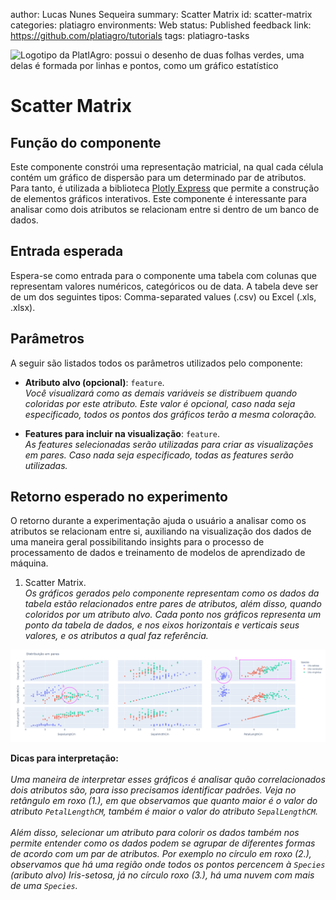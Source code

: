 author: Lucas Nunes Sequeira
summary: Scatter Matrix
id: scatter-matrix
categories: platiagro
environments: Web
status: Published
feedback link: https://github.com/platiagro/tutorials
tags: platiagro-tasks


![Logotipo da PlatIAgro: possui o desenho de duas folhas verdes, uma delas é formada por linhas e pontos, como um gráfico estatístico](img/logo.png)


# Scatter Matrix

## Função do componente

Este componente constrói uma representação matricial, na qual cada célula contém um gráfico de dispersão para um determinado par de atributos. Para tanto, é utilizada a biblioteca [Plotly Express](https://plotly.com/python/plotly-express/) que permite a construção de elementos gráficos interativos. Este componente é interessante para analisar como dois atributos se relacionam entre si dentro de um banco de dados.

## Entrada esperada

Espera-se como entrada para o componente uma tabela com colunas que representam valores numéricos, categóricos ou de data. A tabela deve ser de um dos seguintes tipos: Comma-separated values (.csv) ou Excel (.xls, .xlsx).

## Parâmetros

A seguir são listados todos os parâmetros utilizados pelo componente:

- **Atributo alvo (opcional)**: `feature`.<br>
<em>Você visualizará como as demais variáveis se distribuem quando coloridas por este atributo. Este valor é opcional, caso nada seja especificado, todos os pontos dos gráficos terão a mesma coloração.</em>


- **Features para incluir na visualização**: `feature`.<br>
<em>As features selecionadas serão utilizadas para criar as visualizações em pares. Caso nada seja especificado, todas as features serão utilizadas.</em>


## Retorno esperado no experimento

O retorno durante a experimentação ajuda o usuário a analisar como os atributos se relacionam entre si, auxiliando na visualização dos dados de uma maneira geral possibilitando insights para o processo de processamento de dados e treinamento de modelos de aprendizado de máquina.

1. Scatter Matrix. <br> <em>Os gráficos gerados pelo componente representam como os dados da tabela estão relacionados entre pares de atributos, além disso, quando coloridos por um atributo alvo. Cada ponto nos gráficos representa um ponto da tabela de dados, e nos eixos horizontais e verticais seus valores, e os atributos a qual faz referência.</em>

<img src="img/visualization/scatter_matrix.png" width="800">

<br>

**Dicas para interpretação:**
<br><br>
<em>Uma maneira de interpretar esses gráficos é analisar quão correlacionados dois atributos são, para isso precisamos identificar padrões. Veja no retângulo em roxo (1.), em que observamos que quanto maior é o valor do atributo ```PetalLengthCM```, também é maior o valor do atributo ```SepalLengthCM```.</em><br><br>
<em>Além disso, selecionar um atributo para colorir os dados também nos permite entender como os dados podem se agrupar de diferentes formas de acordo com um par de atributos. Por exemplo no círculo em roxo (2.), observamos que há uma região onde todos os pontos percencem à ```Species``` (aributo alvo) Iris-setosa, já no círculo roxo (3.), há uma nuvem com mais de uma ```Species```.</em>